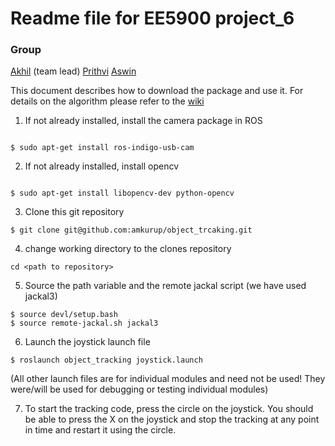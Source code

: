 # Readme file for EE5900 project_6

### Group
[Akhil](mailto:amkurup@mtu.edu) (team lead)
[Prithvi](mailto:pkambham@mtu.edu)
[Aswin](mailto:ajayapra@mtu.edu)


This document describes how to download the package and use it. For details on the algorithm please refer to the [wiki](https://github.com/amkurup/object_trcaking/wiki)


1. If not already installed, install the camera package in ROS 
```

$ sudo apt-get install ros-indigo-usb-cam

```
2. If not already installed,  install opencv
```

$ sudo apt-get install libopencv-dev python-opencv
```

3. Clone this git repository
```
$ git clone git@github.com:amkurup/object_trcaking.git
```

4. change working directory to the clones repository
```
cd <path to repository> 
```

5. Source the path variable and the remote jackal script (we have used jackal3)
```
$ source devl/setup.bash
$ source remote-jackal.sh jackal3
```

6. Launch the joystick launch file
```
$ roslaunch object_tracking joystick.launch
```
(All other launch files are for individual modules and need not be used! They were/will be used for debugging or testing individual modules)

7. To start the tracking code, press the circle on the joystick. You should be able to press the X on the joystick and stop the tracking at any point in time and restart it using the circle.


